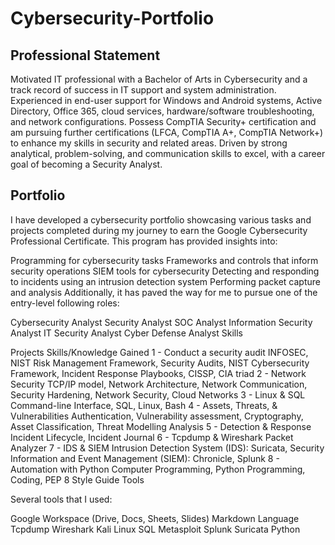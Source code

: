 # Cybersecurity-Portfolio

Professional Statement
-----------------------------------------------------------------------------------------------------------------------------------------------------------------------------------------------------------------------------------------------------------------------------------------------------------------------------------------

Motivated IT professional with a Bachelor of Arts in Cybersecurity  and a track record of success in IT support and system administration.  Experienced in end-user support for Windows and Android systems, Active Directory, Office 365, cloud services, hardware/software troubleshooting, and network configurations. Possess CompTIA Security+ certification  and am pursuing further certifications (LFCA, CompTIA A+, CompTIA Network+) to enhance my skills in security and related areas.  Driven by strong analytical, problem-solving, and communication skills to excel, with a career goal of becoming a Security Analyst.


Portfolio
-----------------------------------------------------------------------------------------------------------------------------------------------------------------------------------------------------------------------------------------------------------------------------------------------------------------------------------------

I have developed a cybersecurity portfolio showcasing various tasks and projects completed during my journey to earn the Google Cybersecurity Professional Certificate. This program has provided insights into:

Programming for cybersecurity tasks
Frameworks and controls that inform security operations
SIEM tools for cybersecurity
Detecting and responding to incidents using an intrusion detection system
Performing packet capture and analysis
Additionally, it has paved the way for me to pursue one of the entry-level following roles:

Cybersecurity Analyst
Security Analyst
SOC Analyst
Information Security Analyst
IT Security Analyst
Cyber Defense Analyst
Skills

Projects	Skills/Knowledge Gained
1 - Conduct a security audit	INFOSEC, NIST Risk Management Framework, Security Audits, NIST Cybersecurity Framework, Incident Response Playbooks, CISSP, CIA triad
2 - Network Security	TCP/IP model,  Network Architecture, Network Communication, Security Hardening, Network Security, Cloud Networks
3 - Linux & SQL	Command-line Interface, SQL, Linux, Bash
4 - Assets, Threats, & Vulnerabilities	Authentication,  Vulnerability assessment, Cryptography, Asset Classification, Threat Modelling Analysis
5 - Detection & Response	Incident Lifecycle, Incident Journal
6 - Tcpdump & Wireshark	Packet Analyzer
7 - IDS & SIEM	Intrusion Detection System (IDS): Suricata, Security Information and Event Management (SIEM): Chronicle, Splunk
8 - Automation with Python	Computer Programming, Python Programming, Coding, PEP 8 Style Guide
Tools

Several tools that I used:

Google Workspace (Drive, Docs, Sheets, Slides)
Markdown Language
Tcpdump
Wireshark
Kali Linux
SQL
Metasploit
Splunk
Suricata
Python
